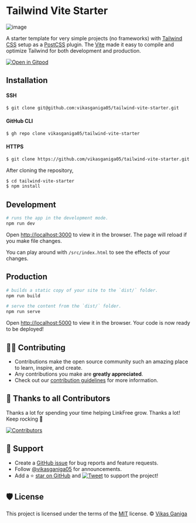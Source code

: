 # Tailwind Vite Starter

![image](https://user-images.githubusercontent.com/74750414/119520287-ca7f8c00-bd97-11eb-9167-f42c40bfb452.png)

A starter template for very simple projects (no frameworks) with [Tailwind CSS](http://tailwindcss.com/) setup as a [PostCSS](https://postcss.org/) plugin. The [Vite](https://vitejs.dev/) made it easy to compile and optimize Tailwind for both development and production.

[![Open in Gitpod](https://gitpod.io/button/open-in-gitpod.svg)](https://gitpod.io/#github.com/vikasganiga05/tailwind-vite-starter)

## Installation

#### SSH

```bash
$ git clone git@github.com:vikasganiga05/tailwind-vite-starter.git
```

#### GitHub CLI

```bash
$ gh repo clone vikasganiga05/tailwind-vite-starter
```

#### HTTPS

```bash
$ git clone https://github.com/vikasganiga05/tailwind-vite-starter.git
```

After cloning the repository,

```bash
$ cd tailwind-vite-starter
$ npm install
```

## Development

```bash
# runs the app in the development mode.
npm run dev
```

Open [http://localhost:3000](http://localhost:3000/) to view it in the browser. The page will reload if you make file changes.

You can play around with `/src/index.html` to see the effects of your changes.

## Production

```bash
# builds a static copy of your site to the `dist/` folder.
npm run build
```

```bash
# serve the content from the `dist/` folder.
npm run serve
```

Open [http://localhost:5000](http://localhost:5000/) to view it in the browser. Your code is now ready to be deployed!

## 👨‍💻 Contributing

- Contributions make the open source community such an amazing place to learn, inspire, and create.
- Any contributions you make are **greatly appreciated**.
- Check out our [contribution guidelines](https://github.com/vikasganiga05/tailwind-vite-starter/blob/main/CONTRIBUTING.md) for more information.

## 💪 Thanks to all Contributors

Thanks a lot for spending your time helping LinkFree grow. Thanks a lot! Keep rocking 🍻

[![Contributors](https://contrib.rocks/image?repo=vikasganiga05/tailwind-vite-starter)](https://github.com/vikasganiga05/tailwind-vite-starter/graphs/contributors)

## 🙏 Support

- Create a [GitHub issue](https://github.com/vikasganiga05/tailwind-vite-starter/issues) for bug reports and feature requests.
- Follow [@vikasganiga05](https://twitter.com/vikasganiga05) for announcements.
- Add a ⭐️ [star on GitHub](https://github.com/vikasganiga05/tailwind-vite-starter) and [![Tweet](https://img.shields.io/twitter/url?style=social&url=https%3A%2F%2Fgithub.com%2Fvikasganiga05%2Ftailwind-vite-starter%26hashtags%3Dtailwindcss%2Ctailwind%2Cvite%2Cstarter%2Ctemplate)](https://twitter.com/intent/tweet?url=https%3A%2F%2Fgithub.com%2Fvikasganiga05%2Ftailwind-vite-starter&hashtags=tailwindcss,tailwind,vite,starter,template) to support the project!

## 🛡️ License

This project is licensed under the terms of the [MIT](https://github.com/vikasganiga05/tailwind-vite-starter/blob/main/LICENSE) license. © [Vikas Ganiga](https://github.com/vikasganiga05)
